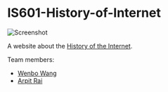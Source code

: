 # IS601-History-of-Internet

![Screenshot](https://images.unsplash.com/photo-1601239924785-bccf04077077?ixlib=rb-1.2.1&ixid=eyJhcHBfaWQiOjEyMDd9&auto=format&fit=crop&w=2982&q=80)

A website about the [History of the Internet](https://woffee.github.io/IS601-History-of-Internet/).

Team members: 

 - [Wenbo Wang](https://github.com/Woffee/)
 - [Arpit Rai](https://github.com/DanishBread/)

